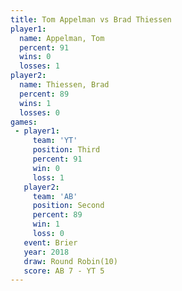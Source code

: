 ```yaml
---
title: Tom Appelman vs Brad Thiessen
player1:              
  name: Appelman, Tom 
  percent: 91         
  wins: 0             
  losses: 1           
player2:              
  name: Thiessen, Brad
  percent: 89         
  wins: 1             
  losses: 0           
games:
 - player1:         
     team: 'YT'     
     position: Third
     percent: 91    
     win: 0         
     loss: 1        
   player2:          
     team: 'AB'      
     position: Second
     percent: 89     
     win: 1          
     loss: 0         
   event: Brier         
   year: 2018           
   draw: Round Robin(10)
   score: AB 7 - YT 5   
---
```

